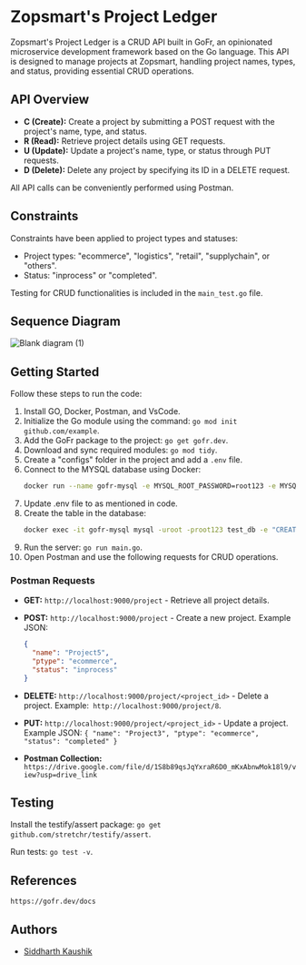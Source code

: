 # Zopsmart's Project Ledger

Zopsmart's Project Ledger is a CRUD API built in GoFr, an opinionated microservice development framework based on the Go language. This API is designed to manage projects at Zopsmart, handling project names, types, and status, providing essential CRUD operations.

## API Overview

- **C (Create):** Create a project by submitting a POST request with the project's name, type, and status.
- **R (Read):** Retrieve project details using GET requests.
- **U (Update):** Update a project's name, type, or status through PUT requests.
- **D (Delete):** Delete any project by specifying its ID in a DELETE request.

All API calls can be conveniently performed using Postman.

## Constraints

Constraints have been applied to project types and statuses:

- Project types: "ecommerce", "logistics", "retail", "supplychain", or "others".
- Status: "inprocess" or "completed".

Testing for CRUD functionalities is included in the `main_test.go` file.

## Sequence Diagram
![Blank diagram (1)](https://github.com/SID-KAUSHIK09/Project_Ledger/assets/108971849/e3cca5b4-7b11-40e6-b18f-37adc282bef7)


## Getting Started

Follow these steps to run the code:

1. Install GO, Docker, Postman, and VsCode.
2. Initialize the Go module using the command: `go mod init github.com/example`.
3. Add the GoFr package to the project: `go get gofr.dev`.
4. Download and sync required modules: `go mod tidy`.
5. Create a "configs" folder in the project and add a `.env` file.
6. Connect to the MYSQL database using Docker:
    ```bash
    docker run --name gofr-mysql -e MYSQL_ROOT_PASSWORD=root123 -e MYSQL_DATABASE=test_db -p 3306:3306 -d mysql:8.0.30
    ```
7. Update .env file to as mentioned in code.
8. Create the table in the database:
    ```bash
    docker exec -it gofr-mysql mysql -uroot -proot123 test_db -e "CREATE TABLE projects (id INT AUTO_INCREMENT PRIMARY KEY, name VARCHAR(255) NOT NULL, ptype VARCHAR(255) NOT NULL, status VARCHAR(255) NOT NULL);"
    ```
9. Run the server: `go run main.go`.
10. Open Postman and use the following requests for CRUD operations.

### Postman Requests

- **GET:** `http://localhost:9000/project` - Retrieve all project details.
  
- **POST:** `http://localhost:9000/project` - Create a new project. Example JSON:
  ```json
  {
    "name": "Project5",
    "ptype": "ecommerce",
    "status": "inprocess"
  }
  
- **DELETE:** `http://localhost:9000/project/<project_id>` - Delete a project.
Example:` http://localhost:9000/project/8`.

- **PUT:** `http://localhost:9000/project/<project_id>` - Update a project.
Example JSON:
`{
  "name": "Project3",
  "ptype": "ecommerce",
  "status": "completed"
}`

- **Postman Collection:** `https://drive.google.com/file/d/1S8b89qsJqYxraR6D0_mKxAbnwMok18l9/view?usp=drive_link`

## Testing
Install the testify/assert package: `go get github.com/stretchr/testify/assert`.

Run tests: `go test -v`.

## References
`https://gofr.dev/docs`

## Authors

- [Siddharth Kaushik](https://github.com/SID-KAUSHIK09)

